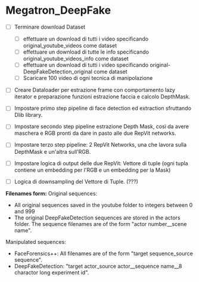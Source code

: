 # Megatron_DeepFake

- [ ] Terminare download Dataset
  - [ ] effettuare un download di tutti i video specificando original_youtube_videos come dataset
  - [ ] effettuare un download di tutte le info specificando original_youtube_videos_info come dataset
  - [ ] effettuare un download di tutti i video specificando original-DeepFakeDetection_original come dataset
  - [ ] Scaricare 100 video di ogni tecnica di manipolazione
- [ ] Creare Dataloader per estrazione frame con comportamento lazy iterator e preparazione funzioni estrazione faccia e calcolo DepthMask.
- [ ] Impostare primo step pipeline di face detection ed extraction sfruttando Dlib library.
- [ ] Impostare secondo step pipeline estrazione Depth Mask, così da avere maschera e RGB pronti da dare in pasto alle due RepVit networks.
- [ ] Impostare terzo step pipeline: 2 RepVit Networks, una che lavora sulla DepthMask e un'altra sull'RGB.
- [ ] Impostare logica di output delle due RepVit: Vettore di tuple (ogni tupla contiene un embedding per l'RGB e un embedding per la Mask)
- [ ] Logica di downsampling del Vettore di Tuple. (???) 


**Filenames form:**
Original sequences: 
- All original sequences saved in the youtube folder to integers between 0 and 999
- The original DeepFakeDetection sequences are stored in the actors folder. The sequence filenames are of the form "actor number__scene name".

Manipulated sequences:
- FaceForensics++: All filenames are of the form "target sequence_source sequence".
- DeepFakeDetection: "target actor_source actor__sequence name__8 charactor long experiment id".

